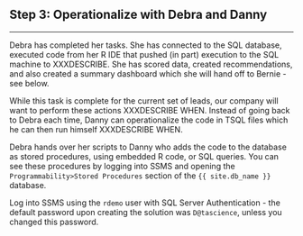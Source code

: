 
## Step 3: Operationalize with Debra and Danny
------------------------------------------------

Debra has completed her tasks.  She has connected to the SQL database, executed code from her R IDE that pushed (in part) execution to the SQL machine to XXXDESCRIBE. She has scored data, created recommendations, and also created a summary dashboard which she will hand off to Bernie - see below.

While this task is complete for the current set of leads, our company will want to perform these actions XXXDESCRIBE WHEN.  Instead of going back to Debra each time, Danny can operationalize the code in TSQL files which he can then run himself XXXDESCRIBE WHEN.

Debra hands over her scripts to Danny who adds the code to the database as stored procedures, using embedded R code, or SQL queries.  You can see these procedures by logging into SSMS and opening the `Programmability>Stored Procedures` section of the `{{ site.db_name }}` database.

Log into SSMS using the `rdemo` user with SQL Server Authentication - the default password upon creating the solution was `D@tascience`, unless you changed this password.